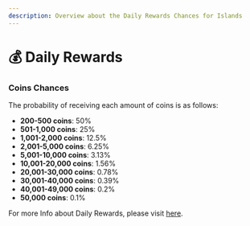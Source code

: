 ```yaml
---
description: Overview about the Daily Rewards Chances for Islands
---
```


# 💰 Daily Rewards

### Coins Chances

The probability of receiving each amount of coins is as follows:

* **200-500 coins**: 50%
* **501-1,000 coins**: 25%
* **1,001-2,000 coins**: 12.5%
* **2,001-5,000 coins**: 6.25%
* **5,001-10,000 coins**: 3.13%
* **10,001-20,000 coins**: 1.56%
* **20,001-30,000 coins**: 0.78%
* **30,001-40,000 coins**: 0.39%
* **40,001-49,000 coins**: 0.2%
* **50,000 coins**: 0.1%



For more Info about Daily Rewards, please visit [here](daily-rewards.md).
